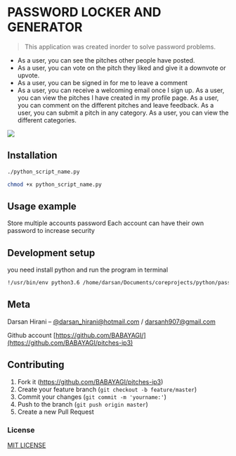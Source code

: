 # PASSWORD LOCKER AND GENERATOR


> This application was created inorder to solve password problems.


* As a user, you can see the pitches other people have posted.
* As a user, you can vote on the pitch they liked and give it a downvote or upvote.
* As a user, you can be signed in for me to leave a comment
* As a user, you can receive a welcoming email once I sign up.
As a user, you can view the pitches I have created in my profile page.
As a user, you can comment on the different pitches and leave feedback.
As a user, you can submit a pitch in any category.
As a user, you can view the different categories.

![](header.png)

## Installation


```sh
./python_script_name.py
```
```sh
chmod +x python_script_name.py
```
## Usage example

Store multiple accounts password
Each account can have their own password to increase security
## Development setup

you need install python and run the program in terminal

```sh
!/usr/bin/env python3.6 /home/darsan/Documents/coreprojects/python/passwordlocker/password-vault.py
```


## Meta

Darsan Hirani – [@darsan_hirani@hotmail.com](https://twitter.com/darsan_hirani) / darsanh907@gmail.com

Github account [https://github.com/BABAYAGI/](https://github.com/BABAYAGI/pitches-ip3)

## Contributing

1. Fork it (<https://github.com/BABAYAGI/pitches-ip3>)
2. Create your feature branch (`git checkout -b feature/master`)
3. Commit your changes (`git commit -m 'yourname:'`)
4. Push to the branch (`git push origin master`)
5. Create a new Pull Request

<!-- Markdown link & img dfn's -->

[npm-downloads]: https://img.shields.io/npm/dm/datadog-metrics.svg?style=flat-square

[wiki]: https://github.com/yourname/yourproject/wiki

### License

[MIT LICENSE](LICENSE)